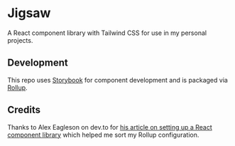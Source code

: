 # Jigsaw
A React component library with Tailwind CSS for use in my personal projects.

## Development
This repo uses [Storybook](https://storybook.js.org/) for component development and is packaged via [Rollup](https://github.com/rollup/rollup).

## Credits
Thanks to Alex Eagleson on dev.to for [his article on setting up a React component library](https://dev.to/alexeagleson/how-to-create-and-publish-a-react-component-library-2oe#adding-rollup) which helped me sort my Rollup configuration.
